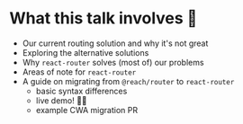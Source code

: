 # What this talk involves 🎤

- Our current routing solution and why it's not great
- Exploring the alternative solutions
- Why `react-router` solves (most of) our problems
- Areas of note for `react-router`
- A guide on migrating from `@reach/router` to `react-router`
  - basic syntax differences
  - live demo! 👨‍💻
  - example CWA migration PR